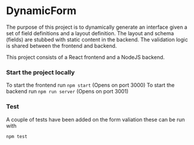 # DynamicForm

The purpose of this project is to dynamically generate an interface given a set of field definitions and a layout definition. The layout and schema (fields) are stubbed with static content in the backend. The validation logic is shared between the frontend and backend. 

This project consists of a React frontend and a NodeJS backend.

### Start the project locally
To start the frontend run `npm start` (Opens on port 3000)
To start the backend run `npm run server` (Opens on port 3001)

### Test

A couple of tests have been added on the form valiation these can be run with

`npm test`
